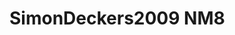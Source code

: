 <a name="material" />

# SimonDeckers2009 NM8
<script type="application/ld+json">
  {
    "@context": "https://schema.org/",
    "@type": "ChemicalSubstance",
    "http://purl.org/dc/terms/conformsTo":
      {
        "@type": "CreativeWork",
        "@id": "https://bioschemas.org/profiles/ChemicalSubstance/0.4-RELEASE/"
      },
    "@id": "https://egonw.github.io/nanowiki/nanowiki177.html#material",
    "name": "SimonDeckers2009 NM8",
    "sameAs: "http://127.0.0.1/mediawiki/index.php/Special:URIResolver/SimonDeckers2009_NM8"
  }
</script>

